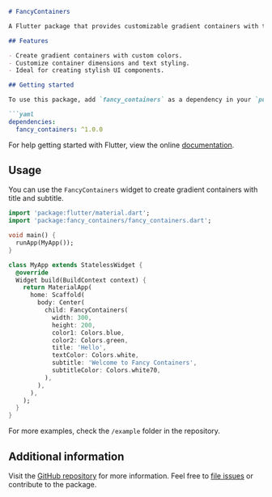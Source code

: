 ```markdown
# FancyContainers

A Flutter package that provides customizable gradient containers with title and subtitle.

## Features

- Create gradient containers with custom colors.
- Customize container dimensions and text styling.
- Ideal for creating stylish UI components.

## Getting started

To use this package, add `fancy_containers` as a dependency in your `pubspec.yaml` file.

```yaml
dependencies:
  fancy_containers: ^1.0.0
```

For help getting started with Flutter, view the online
[documentation](https://flutter.dev).

## Usage

You can use the `FancyContainers` widget to create gradient containers with title and subtitle.

```dart
import 'package:flutter/material.dart';
import 'package:fancy_containers/fancy_containers.dart';

void main() {
  runApp(MyApp());
}

class MyApp extends StatelessWidget {
  @override
  Widget build(BuildContext context) {
    return MaterialApp(
      home: Scaffold(
        body: Center(
          child: FancyContainers(
            width: 300,
            height: 200,
            color1: Colors.blue,
            color2: Colors.green,
            title: 'Hello',
            textColor: Colors.white,
            subtitle: 'Welcome to Fancy Containers',
            subtitleColor: Colors.white70,
          ),
        ),
      ),
    );
  }
}

```

For more examples, check the `/example` folder in the repository.

## Additional information

Visit the [GitHub repository](https://github.com/softengaliijaz/fancy_containers) for more information.
Feel free to [file issues](https://github.com/softengaliijaz/fancy_containers/issues) or contribute to the package.